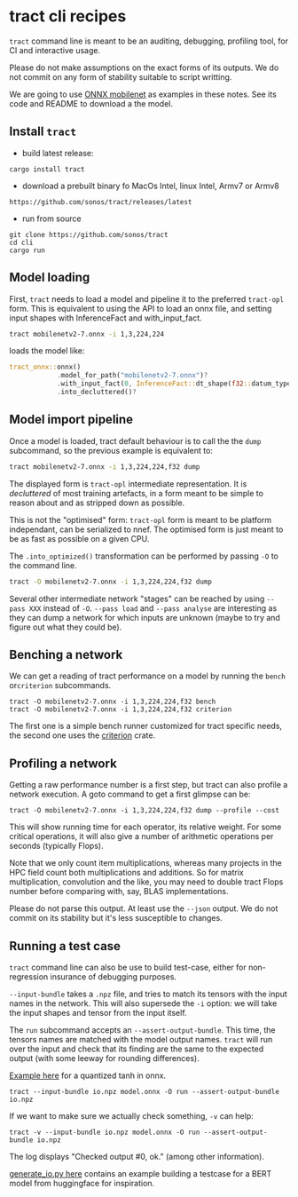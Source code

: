# tract cli recipes

`tract` command line is meant to be an auditing, debugging, profiling tool, for CI and
interactive usage.

Please do not make assumptions on the exact forms of its outputs. We do not commit on
any form of stability suitable to script writting.

We are going to use [ONNX mobilenet](../examples/onnx-mobilenet-v2) as examples in these notes. See its
code and README to download a the model.

## Install `tract`

* build latest release: 

```
cargo install tract
```

* download a prebuilt binary fo MacOs Intel, linux Intel, Armv7 or Armv8

```
https://github.com/sonos/tract/releases/latest
```

* run from source

```
git clone https://github.com/sonos/tract
cd cli
cargo run
```

## Model loading

First, `tract` needs to load a model and pipeline it to the preferred `tract-opl` form.
This is equivalent to using the API to load an onnx file, and setting input shapes with
InferenceFact and with_input_fact.

```bash
tract mobilenetv2-7.onnx -i 1,3,224,224
```

loads the model like:

```rust
tract_onnx::onnx()
            .model_for_path("mobilenetv2-7.onnx")?
            .with_input_fact(0, InferenceFact::dt_shape(f32::datum_type(), tvec!(1, 3, 224, 224)))?
            .into_decluttered()?
```

## Model import pipeline

Once a model is loaded, tract default behaviour is to call the the `dump` subcommand, so the
previous example is equivalent to:

```bash
tract mobilenetv2-7.onnx -i 1,3,224,224,f32 dump
```

The displayed form is `tract-opl` intermediate representation. It is *decluttered* of most
training artefacts, in a form meant to be simple to reason about and as stripped down as
possible.

This is not the "optimised" form: `tract-opl` form is meant to be platform independant, can
be serialized to nnef. The optimised form is just meant to be as fast as possible on a given
CPU.

The `.into_optimized()` transformation can be performed by passing `-O` to the command line.

```bash
tract -O mobilenetv2-7.onnx -i 1,3,224,224,f32 dump
```

Several other intermediate network "stages" can be reached by using `--pass XXX` instead of `-O`.
`--pass load` and `--pass analyse` are interesting as they can dump a network for which inputs are
unknown (maybe to try and figure out what they could be).

## Benching a network

We can get a reading of tract performance on a model by running the `bench` or`criterion`
subcommands.

```
tract -O mobilenetv2-7.onnx -i 1,3,224,224,f32 bench
tract -O mobilenetv2-7.onnx -i 1,3,224,224,f32 criterion
```

The first one is a simple bench runner customized for tract specific needs, the second one
uses the [criterion](https://docs.rs/criterion) crate.

## Profiling a network

Getting a raw performance number is a first step, but tract can also profile a network execution.
A goto command to get a first glimpse can be:

```
tract -O mobilenetv2-7.onnx -i 1,3,224,224,f32 dump --profile --cost
```

This will show running time for each operator, its relative weight. For some critical operations,
it will also give a number of arithmetic operations per seconds (typically Flops).

Note that
we only count item multiplications, whereas many projects in the HPC field count both
multiplications and additions. So for matrix multiplication, convolution and the like, you may need
to double tract Flops number before comparing with, say, BLAS implementations.

Please do not parse this output. At least use the `--json` output. We do not commit on its stability
but it's less susceptible to changes.

## Running a test case

`tract` command line can also be use to build test-case, either for non-regression insurance
of debugging purposes.

`--input-bundle` takes a `.npz` file, and tries to match its tensors with the input names in
the network. This will also supersede the `-i` option: we will take the input shapes and tensor
from the input itself.

The `run` subcommand accepts an `--assert-output-bundle`. This time, the tensors names are
matched with the model output names. `tract` will run over the input and check that its finding
are the same to the expected output (with some leeway for rounding differences).

[Example here](onnx/test_cases/qtanh_1) for a quantized tanh in onnx.

```
tract --input-bundle io.npz model.onnx -O run --assert-output-bundle io.npz
```

If we want to make sure we actually check something, `-v` can help:

```
tract -v --input-bundle io.npz model.onnx -O run --assert-output-bundle io.npz
```

The log displays "Checked output #0, ok." (among other information).

[generate_io.py here](onnx/test_cases/transformer-mlm/generate_io.py) contains an example building a
testcase for a BERT model from huggingface for inspiration.
